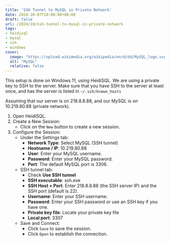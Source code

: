 ```yaml
---
title: 'SSH Tunnel to MySQL in Private Network'
date: 2024-10-07T10:00:00+08:00
draft: false
url: /2024/10/ssh-tunnel-to-mysql-in-private-network
tags:
- heidisql
- mysql
- ssh
- windows
cover:
  image: "https://upload.wikimedia.org/wikipedia/en/d/dd/MySQL_logo.svg"
  alt: "MySQL"
  relative: false
---
```


This setup is done on Windows 11, using HeidiSQL. We are using a private key to SSH to the server. Make sure that you have SSH to the server at least once, and has the server is listed in `~/.ssh/known_hosts`

Assuming that our server is on 218.8.8.88, and our MySQL is on 10.219.80.88 (private network).

1. Open HeidiSQL.
2. Create a New Session:
    * Click on the `New` button to create a new session.
3. Configure the Session:
    * Under the Settings tab:
        * **Network Type**: Select MySQL (SSH tunnel)
        * **Hostname / IP**: 10.219.80.88
        * **User**: Enter your MySQL username.
        * **Password**: Enter your MySQL password.
        * **Port**: The default MySQL port is 3306.
    * SSH tunnel tab:
        * Check **Use SSH tunnel**
        * **SSH executable**: ssh.exe
        * **SSH Host + Port**: Enter 218.8.8.88 (the SSH server IP) and the SSH port (default is 22).
        * **Username**: Enter your SSH username.
        * **Password**: Enter your SSH password or use an SSH key if you have one.
        * **Private key file**: Locate your private key file
        * **Local port**: 3307
    * Save and Connect:
        * Click `Save` to save the session.
        * Click `Open` to establish the connection.
